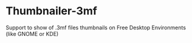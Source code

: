 # Thumbnailer-3mf
Support to show of .3mf files thumbnails on Free Desktop Environments (like GNOME or KDE)
